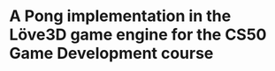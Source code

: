 <h1 class="code-line" data-line-start=0 data-line-end=1 ><a id="A_Pong_implementation_in_the_Lve3D_game_engine_for_the_CS50_Game_Development_course_0"></a>A Pong implementation in the Löve3D game engine for the CS50 Game Development course</h1>
